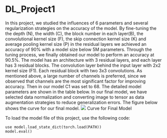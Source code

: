 # DL_Project1

In this project, we studied the influences of 6 parameters and several regularization strategies on the accuracy of the model. By fine-tuning the the depth (N), the width (C), the block number in each layer(B), the convolutional kernel size (F), the skip connection kernel size (K) and average pooling kernel size (P) in the residual layers we achieved an accuracy of 90% with a model size below 5M parameters.
Through the tuning process, we finally obtained our model to perform an accuracy at 90.5%. The model has an architecture with 3 residual layers, and each layer has 3 residual blocks. The convolution layer behind the input layer with 2x2 kernel size (F1). Each residual block with two 3x3 convolutions. As mentioned above, a large number of channels is preferred, since we observed that channels are the most significant factor for improving accuracy. Then in our model C1 was set to 68. The detailed model parameters are shown in the table below. 
In our final model, we have selected data normalization and converting image to tensor as data augmentation strategies to reduce generalization errors. 
The figure below shows the curve for our final model.
![](https://github.com/dw2761/DL_Project1/img_1.png)
Curve for Final Model

To load the model file of this project, use the following code:
```
use model.load_state_dict(torch.load(PATH))
model.eval()
```
